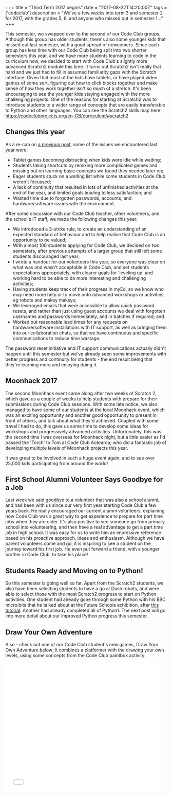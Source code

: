 +++
title = "Third Term 2017 begins"
date = "2017-08-22T14:20:00Z"
tags = ['codeclub']
description = "We've a few weeks into term 3 and semester 2 for 2017, with the grades 5, 6, and anyone who missed out in semester 1..."
+++


This semester, we swapped over to the second of our Code Club groups. Although this group has older students, there's also some younger kids that missed out last semester, with a good spread of newcomers. Since each group has less time with our Code Club being split into two shorter semesters this year, and we have more students learning to code in the curriculum now, we decided to start with Code Club's slightly more advanced Scratch2 module this time. It turns out Scratch2 isn't really that hard and we just had to fill in assumed familiarity gaps with the Scratch interface. Given that most of the kids have tablets, or have played video games of some sort, figuring out how to click blocks together and make sense of how they work together isn't so much of a stretch. It's been encouraging to see the younger kids staying engaged with the more challenging projects. One of the reasons for starting at Scratch2 was to introduce students to a wider range of concepts that are easily transferable to Python and other languages. You can see the Scratch2 skills map here: https://codeclubprojects.org/en-GB/curriculum/#scratch2

## Changes this year
As a re-cap on [a previous post](/codeclub/term1_2017_thoughts.md), some of the issues we encountered last year were:

 - Tablet games becoming distracting when kids were idle while waiting;
 - Students taking shortcuts by remixing more complicated games and missing out on learning basic concepts we found they needed later on;
 - Eager students stuck on a waiting list while some students in Code Club weren't focussed;
 - A lack of continuity that resulted in lots of unfinished activities at the end of the year, and limited goals leading to less satisfaction; and
 - Wasted time due to forgotten passwords, accounts, and hardware/software issues with the environment.

After some discussion with our Code Club teacher, other volunteers, and the school's IT staff, we made the following changes this year:

 - We introduced a 3-strike rule, to create an understanding of an expected standard of behaviour and to help realise that Code Club is an opportunity to be valued;
 - With almost 100 students applying for Code Club, we decided on two semesters, after previous attempts of a larger group that still left some students discouraged last year;
 - I wrote a handout for our volunteers this year, so everyone was clear on what was and wasn't acceptable in Code Club, and set students expectations appropriately, with clearer goals for 'leveling up' and working hard to be able to do more interesting and challenging activities;
 - Having students keep track of their progress in myEd, so we know who may need more help or to move onto advanced workshops or activities, eg robots and makey makeys;
 - We leveraged emails that were accessible to allow quick password resets, and rather than just using guest accounts we deal with forgotten usernames and passwords immediately, and in batches if required; and
 - Worked out reasonable lead times for any requests on hardware/software installations with IT support, as well as bringing them into our collaboration chats, so that we have continuous and specific communications to reduce time wastage.

The password reset initiative and IT support communications actually didn't happen until this semester but we've already seen some improvements with better progress and continuity for students - the end result being that they're learning more and enjoying doing it.

## Moonhack 2017
The second Moonhack event came along after two weeks of Scratch 2, which gave us a couple of weeks to help students with prepare for their submissions during Code Club sessions. With some late notice, we also managed to have some of our students at the local Moonhack event, which was an exciting opportunity and another good opportunity to present in front of others, and talk about what they'd achieved. Coupled with some travel I had to do, this gave us some time to develop some ideas for workshops and progressively advanced activities. Unfortunately, this was the second time I was overseas for Moonhack night, but a little easier as I'd passed the 'Torch' to Tom at Code Club Aotearoa; who did a fantastic job of developing multiple levels of Moonhack projects this year.

It was great to be involved in such a huge event again, and to see over 25,000 kids participating from around the world!

## First School Alumni Volunteer Says Goodbye for a Job
Last week we said goodbye to a volunteer that was also a school alumni, and had been with us since our very first year starting Code Club a few years back. He really encouraged our current alumni volunteers, explaining how Code Club was a great way to get experience to prepare for part time jobs when they are older. It's also positive to see someone go from primary school into volunteering, and then have a real advantage to get a part time job in high school. It was easy for us to write him an impressive reference based on his proactive approach, ideas and enthusiasm. Although we have parent volunteers come and go, it is inspiring to see a student on the journey toward his first job. He even put forward a friend, with a younger brother in Code Club, to take his place!

## Students Ready and Moving on to Python!
So this semester is going well so far. Apart from the Scratch2 students, we also have been selecting students to have a go at Dash robots, and were able to select those with the most Scratch2 progress to start on Python activities. One student had already gone through some Python with his BBC micro:bits that he talked about at the Future Schools exhibition, after [this tutorial](/python/microbit_radio_example1.md). Another had already completed all of Python1. The next post will go into more detail about our improved Python progress this semester.

## Draw Your Own Adventure
Also - check out one of our Code Club student's new games, Draw Your Own Adventure below; it combines a platformer with the drawing your own levels, using some concepts from the Code Club paintbox activity.

<iframe allowtransparency="true" width="485" height="402" src="//scratch.mit.edu/projects/embed/118340107/?autostart=false" frameborder="0" allowfullscreen></iframe>
    
